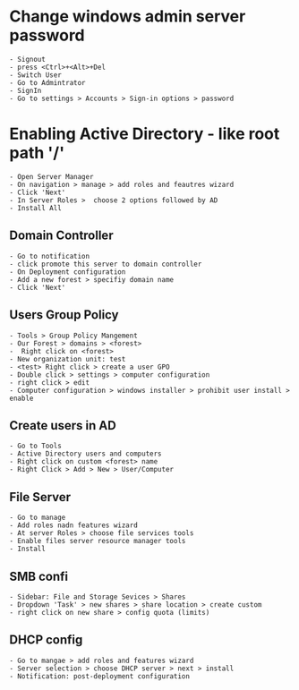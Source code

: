 # Change windows admin server password
    - Signout 
    - press <Ctrl>+<Alt>+Del 
    - Switch User
    - Go to Admintrator
    - SignIn
    - Go to settings > Accounts > Sign-in options > password

# Enabling Active Directory - like root path '/'
    - Open Server Manager
    - On navigation > manage > add roles and feautres wizard
    - Click 'Next'
    - In Server Roles >  choose 2 options followed by AD
    - Install All

## Domain Controller
    - Go to notification
    - click promote this server to domain controller
    - On Deployment configuration
    - Add a new forest > specifiy domain name
    - Click 'Next'

## Users Group Policy 
    - Tools > Group Policy Mangement
    - Our Forest > domains > <forest>
    -  Right click on <forest>
    - New organization unit: test
    - <test> Right click > create a user GPO
    - Double click > settings > computer configuration 
    - right click > edit 
    - Computer configuration > windows installer > prohibit user install > enable 

## Create users in AD
    - Go to Tools
    - Active Directory users and computers
    - Right click on custom <forest> name
    - Right Click > Add > New > User/Computer

## File Server
    - Go to manage
    - Add roles nadn features wizard
    - At server Roles > choose file services tools
    - Enable files server resource manager tools
    - Install

## SMB confi
    - Sidebar: File and Storage Sevices > Shares
    - Dropdown 'Task' > new shares > share location > create custom
    - right click on new share > config quota (limits)

## DHCP config
    - Go to mangae > add roles and features wizard
    - Server selection > choose DHCP server > next > install
    - Notification: post-deployment configuration
